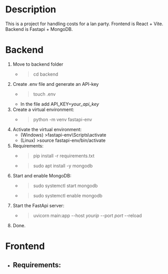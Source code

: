 # Description

This is a project for handling costs for a lan party. Frontend is React + Vite. Backend is Fastapi + MongoDB.

# Backend

1. Move to backend folder
    - >cd backend
2. Create .env file and generate an API-key
    - >touch .env
    - In the file add API_KEY=*your_api_key*
3. Create a virtual environment:
    - >python -m venv fastapi-env
4. Activate the virtual environment:
    - (Windows) >fastapi-env\Scripts\activate
    - (Linux) >source fastapi-env/bin/activate
5. Requirements:
    - >pip install -r requirements.txt
    - >sudo apt install -y mongodb
6. Start and enable MongoDB:
    - >sudo systemctl start mongodb
    - >sudo systemctl enable mongodb
7. Start the FastApi server:
    - >uvicorn main:app --host *yourip* --port *port* --reload
8. Done.


# Frontend

- Requirements: 
    - 